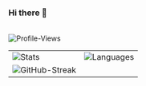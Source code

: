 ### Hi there 🧡


<br>
<table>
    <tr>
        <td>
        <img src="https://github-readme-stats.vercel.app/api?username=K-een-een&count_private=true&show_icons=true&theme=highcontrast" alt="Stats">
        </td>
        <td>
        <img src="https://github-readme-stats.vercel.app/api/top-langs/?username=K-een-een&layout=compact&theme=highcontrast" alt="Languages">
        </td>
    </tr>
    <tr>
        <td>
        <img src="https://github-readme-streak-stats.herokuapp.com/?user=K-een-een&theme=highcontrast" alt="GitHub-Streak">
        </td>
    </tr>
    <tr>
        <img alt="Profile-Views" src="https://komarev.com/ghpvc/?username=K-een-een&color=00dcff" />
    </tr>
</table>

<br>

